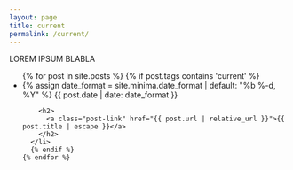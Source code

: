 ```yaml
---
layout: page
title: current
permalink: /current/
---
```


LOREM IPSUM BLABLA

<ul class="post-list">
    {% for post in site.posts %}
      {% if post.tags contains 'current' %}
      <li>
        {% assign date_format = site.minima.date_format | default: "%b %-d, %Y" %}
        <span class="post-meta">{{ post.date | date: date_format }}</span>

        <h2>
          <a class="post-link" href="{{ post.url | relative_url }}">{{ post.title | escape }}</a>
        </h2>
      </li>
      {% endif %}
    {% endfor %}
  </ul>
